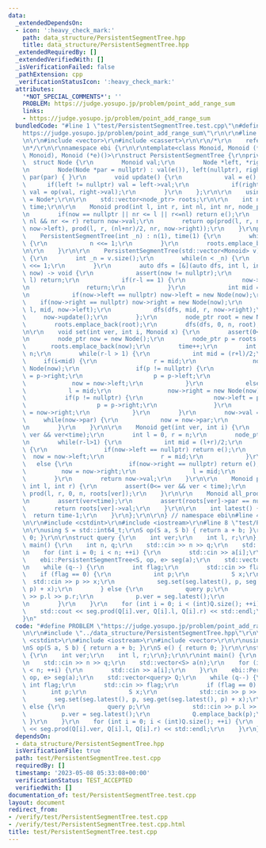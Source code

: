 ```yaml
---
data:
  _extendedDependsOn:
  - icon: ':heavy_check_mark:'
    path: data_structure/PersistentSegmentTree.hpp
    title: data_structure/PersistentSegmentTree.hpp
  _extendedRequiredBy: []
  _extendedVerifiedWith: []
  _isVerificationFailed: false
  _pathExtension: cpp
  _verificationStatusIcon: ':heavy_check_mark:'
  attributes:
    '*NOT_SPECIAL_COMMENTS*': ''
    PROBLEM: https://judge.yosupo.jp/problem/point_add_range_sum
    links:
    - https://judge.yosupo.jp/problem/point_add_range_sum
  bundledCode: "#line 1 \"test/PersistentSegmentTree.test.cpp\"\n#define PROBLEM \"\
    https://judge.yosupo.jp/problem/point_add_range_sum\"\r\n\r\n#line 2 \"data_structure/PersistentSegmentTree.hpp\"\
    \n\r\n#include <vector>\r\n#include <cassert>\r\n\r\n/*\r\n    reference: https://37zigen.com/persistent-segment-tree/\r\
    \n*/\r\n\r\nnamespace ebi {\r\n\r\ntemplate<class Monoid, Monoid (*op)(Monoid,\
    \ Monoid), Monoid (*e)()>\r\nstruct PersistentSegmentTree {\r\nprivate:\r\n  \
    \  struct Node {\r\n        Monoid val;\r\n        Node *left, *right, *par;\r\
    \n        Node(Node *par = nullptr) : val(e()), left(nullptr), right(nullptr),\
    \ par(par) { }\r\n        void update() {\r\n            val = e();\r\n      \
    \      if(left != nullptr) val = left->val;\r\n            if(right != nullptr)\
    \ val = op(val, right->val);\r\n        }\r\n    };\r\n\r\n    using node_ptr\
    \ = Node*;\r\n\r\n    std::vector<node_ptr> roots;\r\n\r\n    int n;\r\n    int\
    \ time;\r\n\r\n    Monoid prod(int l, int r, int nl, int nr, node_ptr now) {\r\
    \n        if(now == nullptr || nr <= l || r<=nl) return e();\r\n        if(l <=\
    \ nl && nr <= r) return now->val;\r\n        return op(prod(l, r, nl, (nl+nr)/2,\
    \ now->left), prod(l, r, (nl+nr)/2, nr, now->right));\r\n    }\r\npublic:\r\n\
    \    PersistentSegmentTree(int _n) : n(1), time(1) {\r\n        while(n < _n)\
    \ {\r\n            n <<= 1;\r\n        }\r\n        roots.emplace_back(new Node());\r\
    \n\r\n    }\r\n\r\n    PersistentSegmentTree(std::vector<Monoid> v) : n(1), time(1)\
    \ {\r\n        int _n = v.size();\r\n        while(n < _n) {\r\n            n\
    \ <<= 1;\r\n        }\r\n        auto dfs = [&](auto dfs, int l, int r, node_ptr\
    \ now) -> void {\r\n            assert(now != nullptr);\r\n            if(_n <=\
    \ l) return;\r\n            if(r-l == 1) {\r\n                now->val = v[l];\r\
    \n                return;\r\n            }\r\n            int mid = (l+r)/2;\r\
    \n            if(now->left == nullptr) now->left = new Node(now);\r\n        \
    \    if(now->right == nullptr) now->right = new Node(now);\r\n            dfs(dfs,\
    \ l, mid, now->left);\r\n            dfs(dfs, mid, r, now->right);\r\n       \
    \     now->update();\r\n        };\r\n        node_ptr root = new Node();\r\n\
    \        roots.emplace_back(root);\r\n        dfs(dfs, 0, n, root);\r\n    }\r\
    \n\r\n    void set(int ver, int i, Monoid x) {\r\n        assert(0<= ver && ver<time);\r\
    \n        node_ptr now = new Node();\r\n        node_ptr p = roots[ver];\r\n \
    \       roots.emplace_back(now);\r\n        time++;\r\n        int l = 0, r =\
    \ n;\r\n        while(r-l > 1) {\r\n            int mid = (r+l)/2;\r\n       \
    \     if(i<mid) {\r\n                r = mid;\r\n                now->left = new\
    \ Node(now);\r\n                if(p != nullptr) {\r\n                    now->right\
    \ = p->right;\r\n                    p = p->left;\r\n                }\r\n   \
    \             now = now->left;\r\n            }\r\n            else {\r\n    \
    \            l = mid;\r\n                now->right = new Node(now);\r\n     \
    \           if(p != nullptr) {\r\n                    now->left = p->left;\r\n\
    \                    p = p->right;\r\n                }\r\n                now\
    \ = now->right;\r\n            }\r\n        }\r\n        now->val = x;\r\n   \
    \     while(now->par) {\r\n            now = now->par;\r\n            now->update();\r\
    \n        }\r\n    }\r\n\r\n    Monoid get(int ver, int i) {\r\n        assert(0<=\
    \ ver && ver<time);\r\n        int l = 0, r = n;\r\n        node_ptr now = roots[ver];\r\
    \n        while(r-l>1) {\r\n            int mid = (l+r)/2;\r\n            if(i<mid)\
    \ {\r\n                if(now->left == nullptr) return e();\r\n              \
    \  now = now->left;\r\n                r = mid;\r\n            }\r\n         \
    \   else {\r\n                if(now->right == nullptr) return e();\r\n      \
    \          now = now->right;\r\n                l = mid;\r\n            }\r\n\
    \        }\r\n        return now->val;\r\n    }\r\n\r\n    Monoid prod(int ver,\
    \ int l, int r) {\r\n        assert(0<= ver && ver < time);\r\n        return\
    \ prod(l, r, 0, n, roots[ver]);\r\n    }\r\n\r\n    Monoid all_prod(int ver) {\r\
    \n        assert(ver<time);\r\n        assert(roots[ver]->par == nullptr);\r\n\
    \        return roots[ver]->val;\r\n    }\r\n\r\n    int latest() {\r\n      \
    \  return time-1;\r\n    }\r\n};\r\n\r\n} // namespace ebi\n#line 4 \"test/PersistentSegmentTree.test.cpp\"\
    \n\r\n#include <cstdint>\r\n#include <iostream>\r\n#line 8 \"test/PersistentSegmentTree.test.cpp\"\
    \n\r\nusing S = std::int64_t;\r\nS op(S a, S b) { return a + b; }\r\nS e() { return\
    \ 0; }\r\n\r\nstruct query {\r\n    int ver;\r\n    int l, r;\r\n};\r\n\r\nint\
    \ main() {\r\n    int n, q;\r\n    std::cin >> n >> q;\r\n    std::vector<S> a(n);\r\
    \n    for (int i = 0; i < n; ++i) {\r\n        std::cin >> a[i];\r\n    }\r\n\
    \    ebi::PersistentSegmentTree<S, op, e> seg(a);\r\n    std::vector<query> Q;\r\
    \n    while (q--) {\r\n        int flag;\r\n        std::cin >> flag;\r\n    \
    \    if (flag == 0) {\r\n            int p;\r\n            S x;\r\n          \
    \  std::cin >> p >> x;\r\n            seg.set(seg.latest(), p, seg.get(seg.latest(),\
    \ p) + x);\r\n        } else {\r\n            query p;\r\n            std::cin\
    \ >> p.l >> p.r;\r\n            p.ver = seg.latest();\r\n            Q.emplace_back(p);\r\
    \n        }\r\n    }\r\n    for (int i = 0; i < (int)Q.size(); ++i) {\r\n    \
    \    std::cout << seg.prod(Q[i].ver, Q[i].l, Q[i].r) << std::endl;\r\n    }\r\n\
    }\n"
  code: "#define PROBLEM \"https://judge.yosupo.jp/problem/point_add_range_sum\"\r\
    \n\r\n#include \"../data_structure/PersistentSegmentTree.hpp\"\r\n\r\n#include\
    \ <cstdint>\r\n#include <iostream>\r\n#include <vector>\r\n\r\nusing S = std::int64_t;\r\
    \nS op(S a, S b) { return a + b; }\r\nS e() { return 0; }\r\n\r\nstruct query\
    \ {\r\n    int ver;\r\n    int l, r;\r\n};\r\n\r\nint main() {\r\n    int n, q;\r\
    \n    std::cin >> n >> q;\r\n    std::vector<S> a(n);\r\n    for (int i = 0; i\
    \ < n; ++i) {\r\n        std::cin >> a[i];\r\n    }\r\n    ebi::PersistentSegmentTree<S,\
    \ op, e> seg(a);\r\n    std::vector<query> Q;\r\n    while (q--) {\r\n       \
    \ int flag;\r\n        std::cin >> flag;\r\n        if (flag == 0) {\r\n     \
    \       int p;\r\n            S x;\r\n            std::cin >> p >> x;\r\n    \
    \        seg.set(seg.latest(), p, seg.get(seg.latest(), p) + x);\r\n        }\
    \ else {\r\n            query p;\r\n            std::cin >> p.l >> p.r;\r\n  \
    \          p.ver = seg.latest();\r\n            Q.emplace_back(p);\r\n       \
    \ }\r\n    }\r\n    for (int i = 0; i < (int)Q.size(); ++i) {\r\n        std::cout\
    \ << seg.prod(Q[i].ver, Q[i].l, Q[i].r) << std::endl;\r\n    }\r\n}"
  dependsOn:
  - data_structure/PersistentSegmentTree.hpp
  isVerificationFile: true
  path: test/PersistentSegmentTree.test.cpp
  requiredBy: []
  timestamp: '2023-05-08 05:33:08+00:00'
  verificationStatus: TEST_ACCEPTED
  verifiedWith: []
documentation_of: test/PersistentSegmentTree.test.cpp
layout: document
redirect_from:
- /verify/test/PersistentSegmentTree.test.cpp
- /verify/test/PersistentSegmentTree.test.cpp.html
title: test/PersistentSegmentTree.test.cpp
---
```

